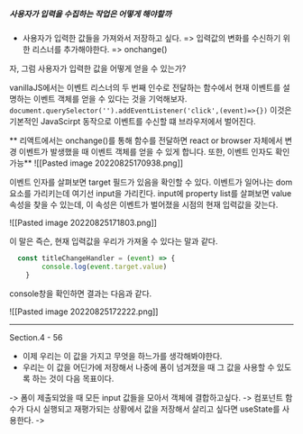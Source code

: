 ##### 사용자가 입력을 수집하는 작업은 어떻게 해야할까
- 사용자가 입력한 값들을 가져와서 저장하고 싶다.
	=> 입력값의 변화를 수신하기 위한 리스너를 추가해야한다.
	=> onchange()

자, 그럼 사용자가 입력한 값을 어떻게 얻을 수 있는가?

vanillaJS에서는 이벤트 리스너의 두 번째 인수로 전달하는 함수에서 현재 이벤트를 설명하는 이벤트 객체를 얻을 수 있다는 것을 기억해보자.
`document.querySelector('').addEventListener('click',(event)=>{})`
이것은 기본적인 JavaScirpt 동작으로 이벤트를 수신할 떄 브라우저에서 벌어진다.

** 리액트에서는 onchange()를 통해 함수를 전달하면 react or browser 자체에서 변경 이벤트가 발생했을 때 이벤트 객체를 얻을 수 있게 합니다.  또한, 이벤트 인자도 확인가능**
 ![[Pasted image 20220825170938.png]]

이벤트 인자를 살펴보면 target 필드가 있음을 확인할 수 있다. 
이벤트가 일어나는 dom요소를 가리키는데 여기선 input을 가리킨다. 
input에 property list를 살펴보면 value 속성을 찾을 수 있는데, 이 속성은 이벤트가 벌어졌을 시점의 현재 입력값을 갖는다. 

![[Pasted image 20220825171803.png]]

이 말은 즉슨, 현재 입력값을 우리가 가져올 수 있다는 말과 같다. 
```js
  const titleChangeHandler = (event) => { 
        console.log(event.target.value)
    }
```
console창을 확인하면 결과는 다음과 같다. 

![[Pasted image 20220825172222.png]]

----

Section.4 - 56 
- 이제 우리는 이 값을 가지고 무엇을 하느가를 생각해봐야한다.
- 우리는 이 값을 어딘가에 저장해서 나중에 폼이 넘겨졌을 때 그 값을 사용할 수 있도록 하는 것이 다음 목표이다.

-> 폼이 제출되었을 때 모든 input 값들을 모아서 객체에 결합하고싶다.
-> 컴포넌트 함수가 다시 실행되고 재평가되는 상황에서 값을 저장해서 살리고 싶다면 useState를 사용한다.
-> 